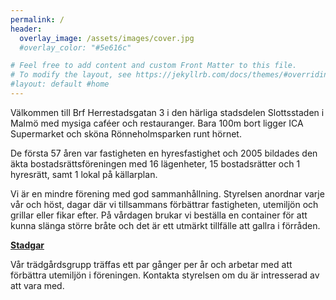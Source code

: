 ```yaml
---
permalink: /
header:
  overlay_image: /assets/images/cover.jpg
  #overlay_color: "#5e616c"

# Feel free to add content and custom Front Matter to this file.
# To modify the layout, see https://jekyllrb.com/docs/themes/#overriding-theme-defaults
#layout: default #home
---
```

	
Välkommen till Brf Herrestadsgatan 3 i den härliga stadsdelen Slottsstaden i Malmö med mysiga caféer och restauranger. Bara 100m bort ligger ICA Supermarket och sköna Rönneholmsparken runt hörnet.

De första 57 åren var fastigheten en hyresfastighet och 2005 bildades den äkta bostadsrättsföreningen med 16 lägenheter, 15 bostadsrätter och 1 hyresrätt, samt 1 lokal på källarplan.

Vi är en mindre förening med god sammanhållning. Styrelsen anordnar varje vår och höst, dagar där vi tillsammans förbättrar fastigheten, utemiljön och grillar eller fikar efter. På vårdagen brukar vi beställa en container för att kunna slänga större bråte och det är ett utmärkt tillfälle att gallra i förråden.

<a href="/assets/Stadgar Brf Herrestadsgatan 3 20190818.pdf" target="_blank" rel="noopener noreferrer">**Stadgar**</a>

Vår trädgårdsgrupp träffas ett par gånger per år och arbetar med att förbättra utemiljön i föreningen. Kontakta styrelsen om du är intresserad av att vara med.
